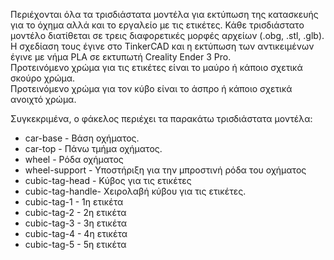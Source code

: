 
Περιέχονται όλα τα τρισδιάστατα μοντέλα για εκτύπωση της κατασκευής για το όχημα αλλά και το εργαλείο με τις ετικέτες.
Κάθε τρισδιάστατο μοντέλο διατίθεται σε τρεις διαφορετικές μορφές αρχείων (.obg, .stl, .glb). Η σχεδίαση τους έγινε στο TinkerCAD και η εκτύπωση των αντικειμένων έγινε με νήμα PLA σε εκτυπωτή Creality Ender 3 Pro.\
Προτεινόμενο χρώμα για τις ετικέτες είναι το μαύρο ή κάποιο σχετικά σκούρο χρώμα.\
Προτεινόμενο χρώμα για τον κύβο είναι το άσπρο ή κάποιο σχετικά ανοιχτό χρώμα.

Συγκεκριμένα, ο φάκελος περιέχει τα παρακάτω τρισδιάστατα μοντέλα:
- car-base - Βάση οχήματος.
- car-top - Πάνω τμήμα οχήματος.
- wheel - Ρόδα οχήματος
- wheel-support - Υποστήριξη για την μπροστινή ρόδα του οχήματος
- cubic-tag-head - Κύβος για τις ετικέτες
- cubic-tag-handle- Χειρολαβή κύβου για τις ετικέτες.
- cubic-tag-1 - 1η ετικέτα
- cubic-tag-2 - 2η ετικέτα
- cubic-tag-3 - 3η ετικέτα
- cubic-tag-4 - 4η ετικέτα
- cubic-tag-5 - 5η ετικέτα

 
